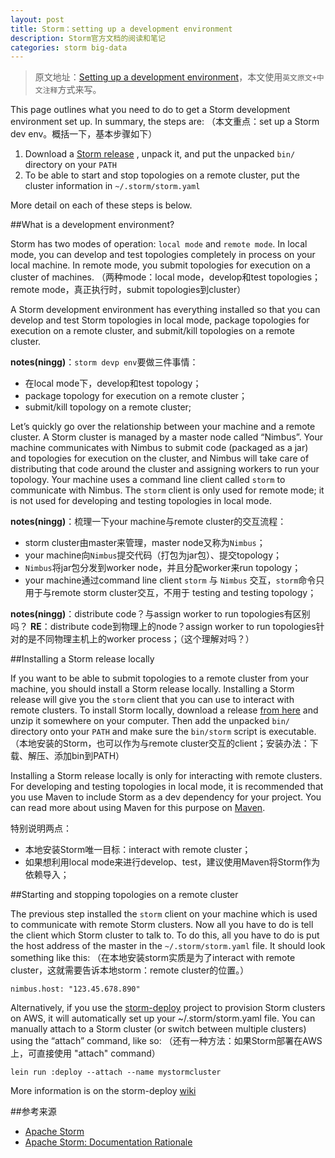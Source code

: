 ```yaml
---
layout: post
title: Storm：setting up a development environment
description: Storm官方文档的阅读和笔记
categories: storm big-data
---
```


> 原文地址：[Setting up a development environment](http://storm.apache.org/documentation/Setting-up-development-environment.html)，本文使用`英文原文+中文注释`方式来写。

This page outlines what you need to do to get a Storm development environment set up. In summary, the steps are:
（本文重点：set up a Storm dev env。概括一下，基本步骤如下）

1. Download a [Storm release](http://storm.apache.org//downloads.html) , unpack it, and put the unpacked `bin/` directory on your `PATH`
1. To be able to start and stop topologies on a remote cluster, put the cluster information in `~/.storm/storm.yaml`

More detail on each of these steps is below.

##What is a development environment?

Storm has two modes of operation: `local mode` and `remote mode`. In local mode, you can develop and test topologies completely in process on your local machine. In remote mode, you submit topologies for execution on a cluster of machines.
（两种mode：local mode，develop和test topologies；remote mode，真正执行时，submit topologies到cluster）

A Storm development environment has everything installed so that you can develop and test Storm topologies in local mode, package topologies for execution on a remote cluster, and submit/kill topologies on a remote cluster.

**notes(ningg)**：`storm devp env`要做三件事情：

* 在local mode下，develop和test topology；
* package topology for execution on a remote cluster；
* submit/kill topology on a remote cluster;


Let’s quickly go over the relationship between your machine and a remote cluster. A Storm cluster is managed by a master node called “Nimbus”. Your machine communicates with Nimbus to submit code (packaged as a jar) and topologies for execution on the cluster, and Nimbus will take care of distributing that code around the cluster and assigning workers to run your topology. Your machine uses a command line client called `storm` to communicate with Nimbus. The `storm` client is only used for remote mode; it is not used for developing and testing topologies in local mode.

**notes(ningg)**：梳理一下your machine与remote cluster的交互流程：

* storm cluster由master来管理，master node又称为`Nimbus`；
* your machine向`Nimbus`提交代码（打包为jar包）、提交topology；
* `Nimbus`将jar包分发到worker node，并且分配worker来run topology；
* your machine通过command line client `storm` 与 `Nimbus` 交互，`storm`命令只用于与remote storm cluster交互，不用于 testing and testing topology；


**notes(ningg)**：distribute code？与assign worker to run topologies有区别吗？
**RE**：distribute code到物理上的node？assign worker to run topologies针对的是不同物理主机上的worker process；（这个理解对吗？）


##Installing a Storm release locally

If you want to be able to submit topologies to a remote cluster from your machine, you should install a Storm release locally. Installing a Storm release will give you the `storm` client that you can use to interact with remote clusters. To install Storm locally, download a release [from here](https://github.com/apache/incubator-storm/downloads) and unzip it somewhere on your computer. Then add the unpacked `bin/` directory onto your `PATH` and make sure the `bin/storm` script is executable.
（本地安装的Storm，也可以作为与remote cluster交互的client；安装办法：下载、解压、添加bin到PATH）

Installing a Storm release locally is only for interacting with remote clusters. For developing and testing topologies in local mode, it is recommended that you use Maven to include Storm as a dev dependency for your project. You can read more about using Maven for this purpose on [Maven](http://storm.apache.org/documentation/Maven.html).

特别说明两点：

* 本地安装Storm唯一目标：interact with remote cluster；
* 如果想利用local mode来进行develop、test，建议使用Maven将Storm作为依赖导入；

##Starting and stopping topologies on a remote cluster

The previous step installed the `storm` client on your machine which is used to communicate with remote Storm clusters. Now all you have to do is tell the client which Storm cluster to talk to. To do this, all you have to do is put the host address of the master in the `~/.storm/storm.yaml` file. It should look something like this:
（在本地安装storm实质是为了interact with remote cluster，这就需要告诉本地storm：remote cluster的位置。）

	nimbus.host: "123.45.678.890"

Alternatively, if you use the [storm-deploy](https://github.com/nathanmarz/storm-deploy) project to provision Storm clusters on AWS, it will automatically set up your ~/.storm/storm.yaml file. You can manually attach to a Storm cluster (or switch between multiple clusters) using the “attach” command, like so:
（还有一种方法：如果Storm部署在AWS上，可直接使用 "attach" command）

	lein run :deploy --attach --name mystormcluster

More information is on the storm-deploy [wiki](https://github.com/nathanmarz/storm-deploy/wiki)

##参考来源

* [Apache Storm](http://storm.apache.org/)
* [Apache Storm: Documentation Rationale](http://storm.apache.org/documentation/Rationale.html)




[NingG]:    http://ningg.github.com  "NingG"